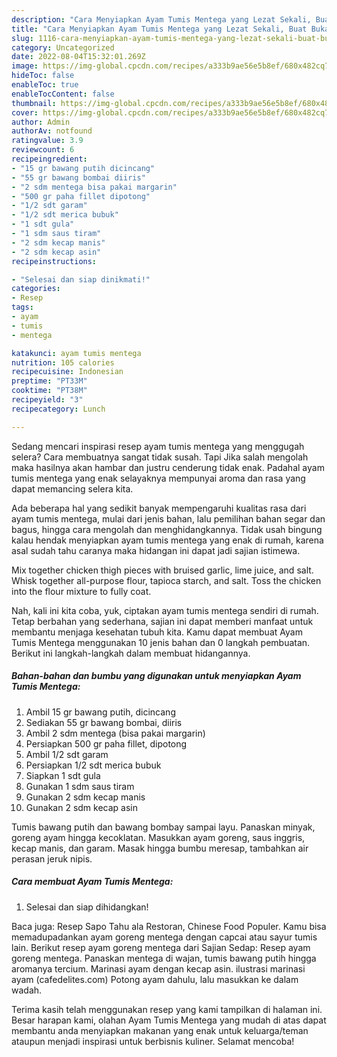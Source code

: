 ```yaml
---
description: "Cara Menyiapkan Ayam Tumis Mentega yang Lezat Sekali, Buat Buka Puasa Enak Banget"
title: "Cara Menyiapkan Ayam Tumis Mentega yang Lezat Sekali, Buat Buka Puasa Enak Banget"
slug: 1116-cara-menyiapkan-ayam-tumis-mentega-yang-lezat-sekali-buat-buka-puasa-enak-banget
category: Uncategorized
date: 2022-08-04T15:32:01.269Z
image: https://img-global.cpcdn.com/recipes/a333b9ae56e5b8ef/680x482cq70/ayam-tumis-mentega-foto-resep-utama.jpg
hideToc: false
enableToc: true
enableTocContent: false
thumbnail: https://img-global.cpcdn.com/recipes/a333b9ae56e5b8ef/680x482cq70/ayam-tumis-mentega-foto-resep-utama.jpg
cover: https://img-global.cpcdn.com/recipes/a333b9ae56e5b8ef/680x482cq70/ayam-tumis-mentega-foto-resep-utama.jpg
author: Admin
authorAv: notfound
ratingvalue: 3.9
reviewcount: 6
recipeingredient:
- "15 gr bawang putih dicincang"
- "55 gr bawang bombai diiris"
- "2 sdm mentega bisa pakai margarin"
- "500 gr paha fillet dipotong"
- "1/2 sdt garam"
- "1/2 sdt merica bubuk"
- "1 sdt gula"
- "1 sdm saus tiram"
- "2 sdm kecap manis"
- "2 sdm kecap asin"
recipeinstructions:

- "Selesai dan siap dinikmati!"
categories:
- Resep
tags:
- ayam
- tumis
- mentega

katakunci: ayam tumis mentega 
nutrition: 105 calories
recipecuisine: Indonesian
preptime: "PT33M"
cooktime: "PT38M"
recipeyield: "3"
recipecategory: Lunch

---
```



Sedang mencari inspirasi resep ayam tumis mentega yang menggugah selera? Cara membuatnya sangat tidak susah. Tapi Jika salah mengolah maka hasilnya akan hambar dan justru cenderung tidak enak. Padahal ayam tumis mentega yang enak selayaknya mempunyai aroma dan rasa yang dapat memancing selera kita.


Ada beberapa hal yang sedikit banyak mempengaruhi kualitas rasa dari ayam tumis mentega, mulai dari jenis bahan, lalu pemilihan bahan segar dan bagus, hingga cara mengolah dan menghidangkannya. Tidak usah bingung kalau hendak menyiapkan ayam tumis mentega yang enak di rumah, karena asal sudah tahu caranya maka hidangan ini dapat jadi sajian istimewa.

Mix together chicken thigh pieces with bruised garlic, lime juice, and salt. Whisk together all-purpose flour, tapioca starch, and salt. Toss the chicken into the flour mixture to fully coat.


Nah, kali ini kita coba, yuk, ciptakan ayam tumis mentega sendiri di rumah. Tetap berbahan yang sederhana, sajian ini dapat memberi manfaat untuk membantu menjaga kesehatan tubuh kita. Kamu dapat membuat Ayam Tumis Mentega menggunakan 10 jenis bahan dan 0 langkah pembuatan. Berikut ini langkah-langkah dalam membuat hidangannya.

<!--inarticleads1-->

##### Bahan-bahan dan bumbu yang digunakan untuk menyiapkan Ayam Tumis Mentega:

1. Ambil 15 gr bawang putih, dicincang
1. Sediakan 55 gr bawang bombai, diiris
1. Ambil 2 sdm mentega (bisa pakai margarin)
1. Persiapkan 500 gr paha fillet, dipotong
1. Ambil 1/2 sdt garam
1. Persiapkan 1/2 sdt merica bubuk
1. Siapkan 1 sdt gula
1. Gunakan 1 sdm saus tiram
1. Gunakan 2 sdm kecap manis
1. Gunakan 2 sdm kecap asin


Tumis bawang putih dan bawang bombay sampai layu. Panaskan minyak, goreng ayam hingga kecoklatan. Masukkan ayam goreng, saus inggris, kecap manis, dan garam. Masak hingga bumbu meresap, tambahkan air perasan jeruk nipis. 

<!--inarticleads2-->

##### Cara membuat Ayam Tumis Mentega:


1. Selesai dan siap dihidangkan!

Baca juga: Resep Sapo Tahu ala Restoran, Chinese Food Populer. Kamu bisa memadupadankan ayam goreng mentega dengan capcai atau sayur tumis lain. Berikut resep ayam goreng mentega dari Sajian Sedap: Resep ayam goreng mentega. Panaskan mentega di wajan, tumis bawang putih hingga aromanya tercium. Marinasi ayam dengan kecap asin. ilustrasi marinasi ayam (cafedelites.com) Potong ayam dahulu, lalu masukkan ke dalam wadah. 

Terima kasih telah menggunakan resep yang kami tampilkan di halaman ini. Besar harapan kami, olahan Ayam Tumis Mentega yang mudah di atas dapat membantu anda menyiapkan makanan yang enak untuk keluarga/teman ataupun menjadi inspirasi untuk berbisnis kuliner. Selamat mencoba!
